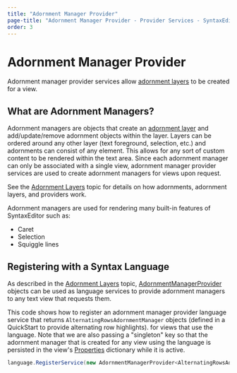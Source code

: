 ```yaml
---
title: "Adornment Manager Provider"
page-title: "Adornment Manager Provider - Provider Services - SyntaxEditor Language Creation Guide"
order: 3
---
```

# Adornment Manager Provider

Adornment manager provider services allow [adornment layers](../../user-interface/adornment/adornment-layers.md) to be created for a view.

## What are Adornment Managers?

Adornment managers are objects that create an [adornment layer](../../user-interface/adornment/adornment-layers.md) and add/update/remove adornment objects within the layer.  Layers can be ordered around any other layer (text foreground, selection, etc.) and adornments can consist of any element.  This allows for any sort of custom content to be rendered within the text area.  Since each adornment manager can only be associated with a single view, adornment manager provider services are used to create adornment managers for views upon request.

See the [Adornment Layers](../../user-interface/adornment/adornment-layers.md) topic for details on how adornments, adornment layers, and providers work.

Adornment managers are used for rendering many built-in features of SyntaxEditor such as:

- Caret
- Selection
- Squiggle lines

## Registering with a Syntax Language

As described in the [Adornment Layers](../../user-interface/adornment/adornment-layers.md) topic, [AdornmentManagerProvider<T>](xref:@ActiproUIRoot.Controls.SyntaxEditor.Adornments.Implementation.AdornmentManagerProvider`1) objects can be used as language services to provide adornment managers to any text view that requests them.

This code shows how to register an adornment manager provider language service that returns `AlternatingRowsAdornmentManager` objects (defined in a QuickStart to provide alternating row highlights).  for views that use the language.  Note that we are also passing a "singleton" key so that the adornment manager that is created for any view using the language is persisted in the view's [Properties](xref:@ActiproUIRoot.Controls.SyntaxEditor.ITextView.Properties) dictionary while it is active.

```csharp
language.RegisterService(new AdornmentManagerProvider<AlternatingRowsAdornmentManager>(typeof(AlternatingRowsAdornmentManager)));
```
